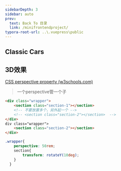 ```yaml
---
sidebarDepth: 3
sidebar: auto
prev:
  text: Back To 目录
  link: /minifrontendproject/
typora-root-url: ..\.vuepress\public
---
```




## Classic Cars



## 3D效果

[CSS perspective property (w3schools.com)](https://www.w3schools.com/cssref/css3_pr_perspective.asp)

> 一个perspective管一个子

```html
<div class="wrapper">
	<section class="section-1"></section>
    <!-- 不要放置多个，另外起一个 -->
    <!-- <section class="section-2"></section>  -->  
</div>
div class="wrapper">
	<section class="section-2"></section>
</div>
```

```scss
.wrapper{
    perspective: 50rem;
    section{
        transform: rotateY(10deg);
    }
  }
```

